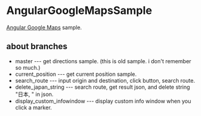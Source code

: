 # AngularGoogleMapsSample
[Angular Google Maps](http://angular-ui.github.io/angular-google-maps) sample.

## about branches
* master --- get directions sample. (this is old sample. i don't remember so much.)
* current_position --- get current position sample.
* search_route --- input origin and destination, click button, search route.
* delete_japan_string --- search route, get result json, and delete string "日本, " in json.
* display_custom_infowindow --- display custom info window when you click a marker.
